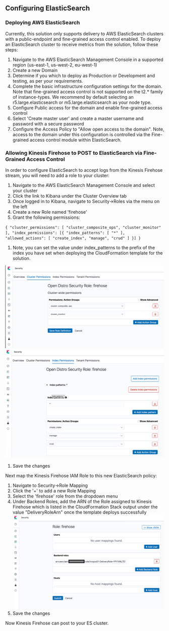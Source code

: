 ## Configuring ElasticSearch

### Deploying AWS ElasticSearch

Currently, this solution only supports delivery to AWS ElasticSearch clusters with a public-endpoint and fine-grained access control enabled. To deploy an ElasticSearch cluster to receive metrics from the solution, follow these steps:

1. Navigate to the AWS ElasticSearch Management Console in a supported region (us-east-1, us-west-2, eu-west-1)
1. Create a new Domain
1. Determine if you which to deploy as Production or Development and testing, as per your requirements.
1. Complete the basic infrastructure configuration settings for the domain. Note that fine-grained access control is not supported on the t2.* family of instance-types. We recommend by default selecting an r5.large.elasticsearch or m5.large.elasticsearch as your node type. 
1. Configure Public access for the domain and enable fine-grained access control
1. Select 'Create master user' and create a master username and password with a secure password
1. Configure the Access Policy to "Allow open access to the domain". Note, access to the domain under this configuration is controlled via the Fine-grained access control module within ElasticSearch.


### Allowing Kinesis Firehose to POST to ElasticSearch via Fine-Grained Access Control

In order to configure ElasticSearch to accept logs from the Kinesis Firehose stream, you will need to add a role to your cluster:

1. Navigate to the AWS ElasticSearch Management Console and select your cluster
1. Click the link to Kibana under the Cluster Overview tab
1. Once logged in to Kibana, navigate to Security->Roles via the menu on the left
1. Create a new Role named 'firehose'
1. Grant the following permissions:

``{
  "cluster_permissions": [
    "cluster_composite_ops",
    "cluster_monitor"
  ],
  "index_permissions": [{
    "index_patterns": [
      "*"
    ],
    "allowed_actions": [
      "create_index",
      "manage",
      "crud"
    ]
  }]
}``
1. Note, you can set the value under index_patterns to the prefix of the index you have set when deploying the CloudFormation template for the solution. 

![Cluster Permissions](./images/es-cluster-permissions.png)
![Index Permissions](./images/es-index-permissions.png)


1. Save the changes

Next map the Kinesis Firehose IAM Role to this new ElasticSearch policy:

1. Navigate to Security->Role Mapping
1. Click the '+' to add a new Role Mapping
1. Select the 'firehose' role from the dropdown menu
1. Under Backend Roles, add the ARN of the Role assigned to Kinesis Firehose which is listed in the CloudFormation Stack output under the value "DeliveryRoleArn" once the template deploys successfully
![Cluster Permissions](./images/es-role-mapping.png)
1. Save the changes

Now Kinesis Firehose can post to your ES cluster. 